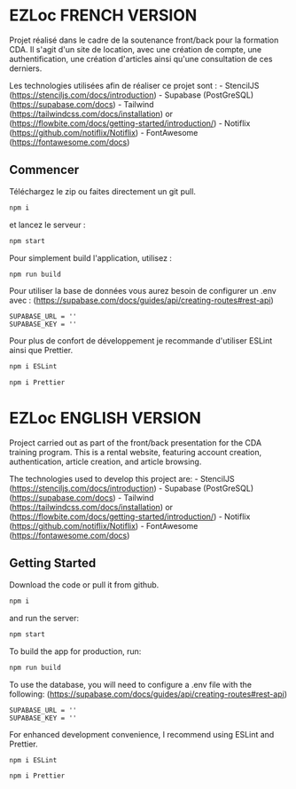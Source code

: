 # EZLoc FRENCH VERSION

Projet réalisé dans le cadre de la soutenance front/back pour la formation CDA.
Il s'agit d'un site de location, avec une création de compte, une authentification, une création d'articles ainsi qu'une consultation de ces derniers.

Les technologies utilisées afin de réaliser ce projet sont :
    - StencilJS (https://stenciljs.com/docs/introduction)
    - Supabase (PostGreSQL) (https://supabase.com/docs)
    - Tailwind (https://tailwindcss.com/docs/installation) or (https://flowbite.com/docs/getting-started/introduction/)
    - Notiflix (https://github.com/notiflix/Notiflix)
    - FontAwesome (https://fontawesome.com/docs)


## Commencer

Téléchargez le zip ou faites directement un git pull.

```bash
npm i
```

et lancez le serveur :

```bash
npm start
```

Pour simplement build l'application, utilisez :

```bash
npm run build
```

Pour utiliser la base de données vous aurez besoin de configurer un .env avec :             (https://supabase.com/docs/guides/api/creating-routes#rest-api)
```
SUPABASE_URL = ''
SUPABASE_KEY = ''
```

Pour plus de confort de développement je recommande d'utiliser ESLint ainsi que Prettier.

```bash
npm i ESLint
```
```bash
npm i Prettier
```

# EZLoc ENGLISH VERSION

Project carried out as part of the front/back presentation for the CDA training program.
This is a rental website, featuring account creation, authentication, article creation, and article browsing.

The technologies used to develop this project are:
    - StencilJS (https://stenciljs.com/docs/introduction)
    - Supabase (PostGreSQL) (https://supabase.com/docs)
    - Tailwind (https://tailwindcss.com/docs/installation) or (https://flowbite.com/docs/getting-started/introduction/)
    - Notiflix (https://github.com/notiflix/Notiflix)
    - FontAwesome (https://fontawesome.com/docs)
## Getting Started

Download the code or pull it from github.

```bash
npm i
```

and run the server:

```bash
npm start
```

To build the app for production, run:

```bash
npm run build
```

To use the database, you will need to configure a .env file with the following:             (https://supabase.com/docs/guides/api/creating-routes#rest-api)
```
SUPABASE_URL = ''
SUPABASE_KEY = ''
```

For enhanced development convenience, I recommend using ESLint and Prettier.

```bash
npm i ESLint
```
```bash
npm i Prettier
```
